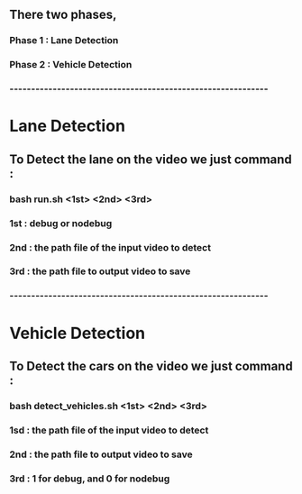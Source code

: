 ## There two phases,
###      Phase 1 : Lane Detection
###      Phase 2 : Vehicle Detection
### ------------------------------------------------------------
# Lane Detection
## To Detect the lane on the video we just command : 
### bash run.sh <1st> <2nd> <3rd>
### 1st : debug or nodebug
### 2nd : the path file of the input video to detect
### 3rd : the path file to output video to save 
### ------------------------------------------------------------
# Vehicle Detection
## To Detect the cars on the video we just command : 
### bash detect_vehicles.sh <1st> <2nd> <3rd>
### 1sd : the path file of the input video to detect
### 2nd : the path file to output video to save 
### 3rd : 1 for debug, and 0 for nodebug

